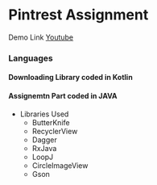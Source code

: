 # Pintrest Assignment

Demo Link
[Youtube](https://youtu.be/9qBtrAPu1rY)

### Languages
#### Downloading Library coded in Kotlin
#### Assignemtn Part coded in JAVA


* Libraries Used
  * ButterKnife
  * RecyclerView
  * Dagger
  * RxJava
  * LoopJ
  * CircleImageView
  * Gson
